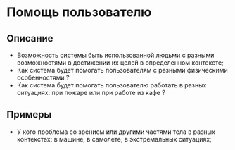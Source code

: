 # Помощь пользователю
## Описание
- Возможность системы быть использованной людьми с разными возможностями в достижении их целей в определенном контексте;
- Как система будет помогать пользователям с разными физическими особенностями ?
- Как система будет помогать пользователю работать в разных ситуациях: при пожаре или при работе из кафе ?

## Примеры
- У кого проблема со зрением или другими частями тела в разных контекстах: в машине, в самолете, в экстремальных ситуациях;